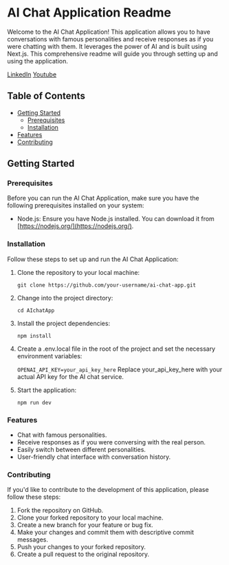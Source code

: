 # AI Chat Application Readme

Welcome to the AI Chat Application! This application allows you to have conversations with famous personalities and receive responses as if you were chatting with them. It leverages the power of AI and is built using Next.js. This comprehensive readme will guide you through setting up and using the application.

[LinkedIn](https://www.linkedin.com/in/satyamshankar/)
[Youtube](https://www.youtube.com/channel/UCUgFrqn0CxyzDovOKI6KxdA/)

## Table of Contents
- [Getting Started](#getting-started)
  - [Prerequisites](#prerequisites)
  - [Installation](#installation)
- [Features](#features)
- [Contributing](#contributing)


## Getting Started

### Prerequisites

Before you can run the AI Chat Application, make sure you have the following prerequisites installed on your system:

- Node.js: Ensure you have Node.js installed. You can download it from [https://nodejs.org/](https://nodejs.org/).

### Installation

Follow these steps to set up and run the AI Chat Application:

1. Clone the repository to your local machine:

   ``` git clone https://github.com/your-username/ai-chat-app.git ```

2. Change into the project directory:

   ``` cd AIchatApp ```
3. Install the project dependencies:
   
   ``` npm install ```
   
4. Create a .env.local file in the root of the project and set the necessary environment variables:

   ``` OPENAI_API_KEY=your_api_key_here ```
Replace your_api_key_here with your actual API key for the AI chat service.

5. Start the application:

   ``` npm run dev ```

### Features
- Chat with famous personalities.
- Receive responses as if you were conversing with the real person.
- Easily switch between different personalities.
- User-friendly chat interface with conversation history.

### Contributing
If you'd like to contribute to the development of this application, please follow these steps:

1. Fork the repository on GitHub.
2. Clone your forked repository to your local machine.
3. Create a new branch for your feature or bug fix.
4. Make your changes and commit them with descriptive commit messages.
5. Push your changes to your forked repository.
6. Create a pull request to the original repository.



